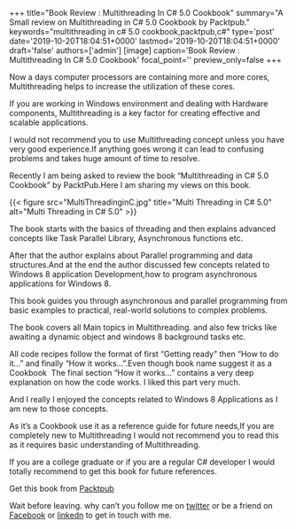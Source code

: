 +++
title="Book Review : Multithreading In C# 5.0 Cookbook"
summary="A Small review on Multithreading in C# 5.0 Cookbook by Packtpub."
keywords="multithreading in c# 5.0 cookbook,packtpub,c#"
type='post'
date='2019-10-20T18:04:51+0000'
lastmod='2019-10-20T18:04:51+0000'
draft='false'
authors=['admin']
[image]
caption='Book Review : Multithreading In C# 5.0 Cookbook'
focal_point=''
preview_only=false
+++


Now a days computer processors are containing more and more cores, Multithreading helps to increase the utilization of these cores.

If you are working in Windows environment and dealing with Hardware components, Multithreading is a key factor for creating effective and scalable applications.

I would not recommend you to use Multithreading concept unless you have very good experience.If anything goes wrong it can lead to confusing problems and takes huge amount of time to resolve.

Recently I am being asked to review the book “Multithreading in C# 5.0 Cookbook” by PacktPub.Here I am sharing my views on this book.

{{< figure src="MultiThreadinginC.jpg" title="Multi Threading in C# 5.0" alt="Multi Threading in C# 5.0" >}}

The book starts with the basics of threading and then explains advanced concepts like Task Parallel Library, Asynchronous functions etc.

After that the author explains about Parallel programming and data structures.And at the end the author discussed few concepts related to Windows 8 application Development,how to program asynchronous applications for Windows 8.

This book guides you through asynchronous and parallel programming from basic examples to practical, real-world solutions to complex problems.

The book covers all Main topics in Multithreading. and also few tricks like awaiting a dynamic object and windows 8 background tasks etc.

All code recipes follow the format of first “Getting ready” then “How to do it…” and finally “How it works…”.Even though book name suggest it as a Cookbook &nbsp;The final section “How it works…” contains a very deep explanation on how the code works. I liked this part very much.

And I really I enjoyed the concepts related to Windows 8 Applications as I am new to those concepts.

As it’s a Cookbook use it as a reference guide for future needs,If you are completely new to Multithreading I would not recommend you to read this as it requires basic understanding of Multithreading.

If you are a college graduate or if you are a regular C# developer I would totally recommend to get this book for future references.

Get this book from <a title="MultiThreading" href="http://www.packtpub.com/multithreading-in-csharp-5-0-cookbook/book" target="_blank">Packtpub</a>

Wait before leaving.
why can’t you follow me on <a href="https://twitter.com/arungudelli" target="_blank" rel="noopener">twitter</a> or be a friend on <a href="https://www.facebook.com/gudelliArun" target="_blank" rel="noopener">Facebook</a> or  <a href="https://www.linkedin.com/in/arungudelli/" target="_blank" rel="noopener">linkedn</a> to get in touch with me.







